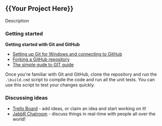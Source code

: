 ## {{Your Project Here}}

Description

### Getting started

**Getting started with Git and GitHub**

 * [Setting up Git for Windows and connecting to GitHub](http://help.github.com/win-set-up-git/)
 * [Forking a GitHub repository](http://help.github.com/fork-a-repo/)
 * [The simple gude to GIT guide](http://rogerdudler.github.com/git-guide/)

Once you're familiar with Git and GitHub, clone the repository and run the ```.\build.cmd``` script to compile the code and run all the unit tests. You can use this script to test your changes quickly.

### Discussing ideas 

* [Trello Board](https://trello.com/board/samurai/4f1d3d847a38f6221f1d9354) - add ideas, or claim an idea and start working on it!
* [JabbR Chatroom](http://jabbr.net/#/rooms/code52) - discuss things in real-time with people all over the world!
